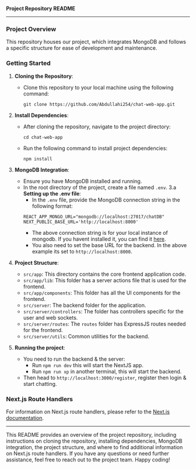 **Project Repository README**

---

### Project Overview

This repository houses our project, which integrates MongoDB and follows a specific structure for ease of development and maintenance.

### Getting Started

1. **Cloning the Repository**:
   - Clone this repository to your local machine using the following command:
     ```
     git clone https://github.com/Abdullahi254/chat-web-app.git
     ```

2. **Install Dependencies**:
   - After cloning the repository, navigate to the project directory:
     ```
     cd chat-web-app
     ```
   - Run the following command to install project dependencies:
     ```
     npm install
     ```

3. **MongoDB Integration**:
   - Ensure you have MongoDB installed and running.
   - In the root directory of the project, create a file named `.env`.
    3.a **Setting up the .env file**:
        - In the `.env` file, provide the MongoDB connection string in the following format:
        ```env
        REACT_APP_MONGO_URL="mongodb://localhost:27017/chatDB"
        NEXT_PUBLIC_BASE_URL='http://localhost:8000'
        ```
        - The above connection string is for your local instance of mongodb. If you havent installed it,
            you can find it [here]('https://www.mongodb.com/try/download/community').
        - You also need to set the base URL for the backend. In the above example its set to `http://localhost:8000`. 

4. **Project Structure**:
   - `src/app`: This directory contains the core frontend application code.
   - `src/app/lib`: This folder has a server actions file that is used for the frontend.
   - `src/app/components`: This folder has all the UI components for the frontend.
   - `src/server`: The backend folder for the application.
   - `src/server/controllers`: The folder has controllers specific for the user and web sockets.
   - `src/server/routes`: The `routes` folder has ExpressJS routes needed for the frontend.
   - `src/server/utils`: Common utilities for the backend.

5. **Running the project**:
   - You need to run the backend & the server:
     - Run `npm run dev` this will start the NextJS app.
     - Run `npm run xp` in another terminal, this will start the backend.
   - Then head to `http://localhost:3000/register`, register then login & start chatting. 

### Next.js Route Handlers

For information on Next.js route handlers, please refer to the [Next.js documentation](https://nextjs.org/docs/app/building-your-application/routing/route-handlers).

---

This README provides an overview of the project repository, including instructions on cloning the repository, installing dependencies, MongoDB integration, the project structure, and where to find additional information on Next.js route handlers. If you have any questions or need further assistance, feel free to reach out to the project team. Happy coding!
